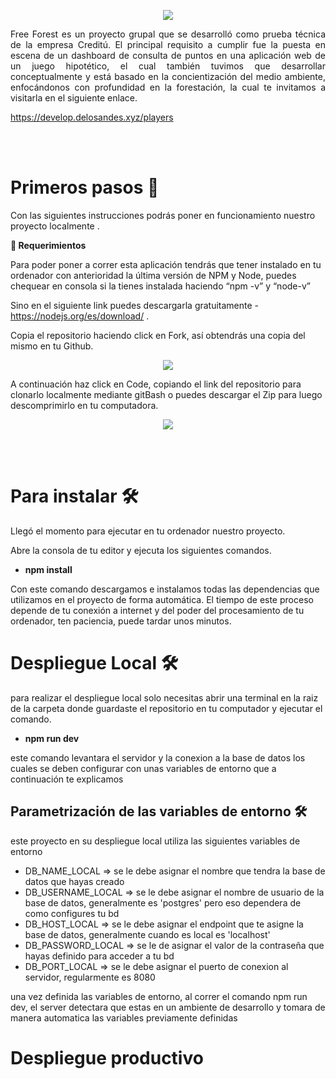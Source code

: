 <div align="center">

![](./Readme/Aspose.Words.ea102fbd-e677-478a-991b-66b51ee3534b.001.png)

</div>

<p align="justify"> Free Forest es un proyecto grupal que se desarrolló como prueba técnica de la empresa Creditú. El principal requisito a cumplir fue la puesta en escena de un dashboard de consulta de puntos en una aplicación web de un juego hipotético, el cual también tuvimos que desarrollar conceptualmente y está basado en la concientización del medio ambiente, enfocándonos con profundidad en la forestación, la cual te invitamos a visitarla en el siguiente enlace. </p>  

https://develop.delosandes.xyz/players

<br>
<br>
<h1> Primeros pasos 🚀 </h1>

Con las siguientes instrucciones podrás poner en funcionamiento nuestro proyecto localmente .

**📑    Requerimientos**

Para poder poner a correr esta aplicación tendrás que tener instalado en tu ordenador con anterioridad la última versión de NPM y Node, puedes chequear en consola si la tienes instalada haciendo “npm -v” y “node-v”

Sino en el siguiente link puedes descargarla gratuitamente - <https://nodejs.org/es/download/> .

Copia el repositorio haciendo click en Fork, así obtendrás una copia del mismo en tu Github.

<div align="center">

![](./Readme/Aspose.Words.ea102fbd-e677-478a-991b-66b51ee3534b.002.png)

</div>

A continuación haz click en Code, copiando el link del repositorio para clonarlo localmente mediante gitBash o puedes descargar el Zip para luego descomprimirlo en tu computadora.

<div align="center">

![](./Readme/Aspose.Words.ea102fbd-e677-478a-991b-66b51ee3534b.003.png)

</div>

<br>
<br>
<h1>Para instalar 🛠 </h1>

Llegó el momento para ejecutar en tu ordenador nuestro proyecto.

Abre la consola de tu editor y ejecuta los siguientes comandos.

- **npm install**

Con este comando descargamos e instalamos todas las dependencias que utilizamos en el proyecto de forma automática. El tiempo de este proceso depende de tu conexión a internet y del poder del procesamiento de tu ordenador, ten paciencia, puede tardar unos minutos.

<h1>Despliegue Local 🛠 </h1>

para realizar el despliegue local solo necesitas abrir una terminal en la raiz de la carpeta donde guardaste el repositorio en tu computador y ejecutar el comando.

- **npm run dev**

este comando levantara el servidor y la conexion a la base de datos los cuales se deben configurar con unas variables de entorno que a continuación te explicamos

<h2>Parametrización de las variables de entorno 🛠 </h2>

este proyecto en su despliegue local utiliza las siguientes variables de entorno

- DB_NAME_LOCAL     => se le debe asignar el nombre que tendra la base de datos que hayas creado
- DB_USERNAME_LOCAL => se le debe asignar el nombre de usuario de la base de datos, generalmente es 'postgres' pero eso dependera de como configures tu bd
- DB_HOST_LOCAL     => se le debe asignar el endpoint que te asigne la base de datos, generalmente cuando es local es 'localhost'
- DB_PASSWORD_LOCAL => se le de asignar el valor de la contraseña que hayas definido para acceder a tu bd
- DB_PORT_LOCAL     => se le debe asignar el puerto de conexion al servidor, regularmente es 8080

una vez definida las variables de entorno, al correr el comando npm run dev, el server detectara que estas en un ambiente de desarrollo y tomara de manera automatica las variables previamente definidas

<h1> Despliegue productivo </h1>
